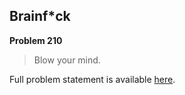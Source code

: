 Brainf*ck
---------

**Problem 210**

> Blow your mind.

Full problem statement is available [here][mirror].

[mirror]: https://github.com/rdtsc/codeeval-problem-statements/tree/master/hard/210-brainfck/
          "View Problem Statement Mirror"
